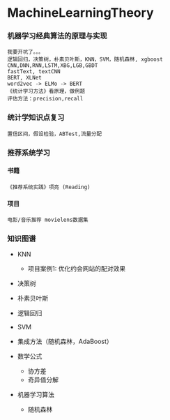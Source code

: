 # MachineLearningTheory
### 机器学习经典算法的原理与实现
    我要开坑了。。。
    逻辑回归，决策树，朴素贝叶斯，KNN，SVM，随机森林, xgboost
    CNN,DNN,RNN,LSTM,XBG,LGB,GBDT
    fastText, textCNN
    BERT, XLNet
    word2vec -> ELMo -> BERT
    《统计学习方法》看原理，做例题
    评估方法：precision,recall

### 统计学知识点复习
    置信区间，假设检验，ABTest,流量分配
### 推荐系统学习
#### 书籍
    《推荐系统实践》项亮 (Reading)
#### 项目
    电影/音乐推荐 movielens数据集
### 知识图谱 


    
    
- KNN
  + 项目案例1: 优化约会网站的配对效果
- 决策树
- 朴素贝叶斯
- 逻辑回归
- SVM
- 集成方法（随机森林，AdaBoost）



- 数学公式
  + 协方差
  + 奇异值分解
- 机器学习算法
  + 随机森林
